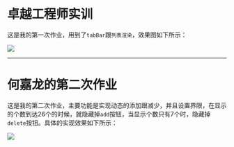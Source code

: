 # 卓越工程师实训

这是我的第一次作业，用到了`tabBar`跟`列表渲染`，效果图如下所示：

![](https://i.imgur.com/ljagbvA.png)


----
# 何嘉龙的第二次作业

这是我的第二次作业，主要功能是实现动态的添加跟减少，并且设置界限，在显示的个数到达26个的时候，就隐藏掉`add`按钮，当显示个数只有7个时，隐藏掉`delete`按钮。具体的实现效果如下所示：

![](https://i.imgur.com/S5hC54i.gif)
